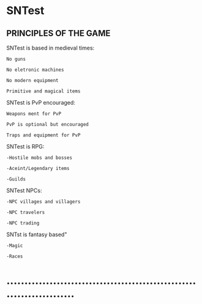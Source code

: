 SNTest
========================================================================
PRINCIPLES OF THE GAME
------------------------------------------------------------------------
SNTest is based in medieval times:

	No guns
	
	No eletronic machines
	
	No modern equipment
	
	Primitive and magical items
	
SNTest is PvP encouraged:

	Weapons ment for PvP
	
	PvP is optional but encouraged
	
	Traps and equipment for PvP
	
SNTest is RPG:

	-Hostile mobs and bosses
	
	-Aceint/Legendary items
	
	-Guilds
	
SNTest NPCs:

	-NPC villages and villagers
	
	-NPC travelers
	
	-NPC trading
	
 SNTst is fantasy based"
 
  	-Magic
	
  	-Races
	
........................................................................
========================================================================
